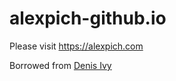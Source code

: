 # alexpich-github.io

Please visit https://alexpich.com

Borrowed from [Denis Ivy](https://github.com/divanov11/portfolio-website)
